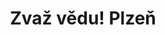 ---
title: Zvaž vědu! Plzeň
layout: location

headerTitle: "v Plzni"
headerText: "Zvaž vědu! Plzeň 2025 pro vás právě připravujeme"
headerPhoto: "/media/imgs/locations/plzen-header.jpg"

<!-- joinUs: http --> 
pastActions: true

events: "3"
participants: "650+"
speakers: "31"

liveAction: false
pastActions: true
---